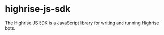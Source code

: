 # highrise-js-sdk
The Highrise JS SDK is a JavaScript library for writing and running Highrise bots.
